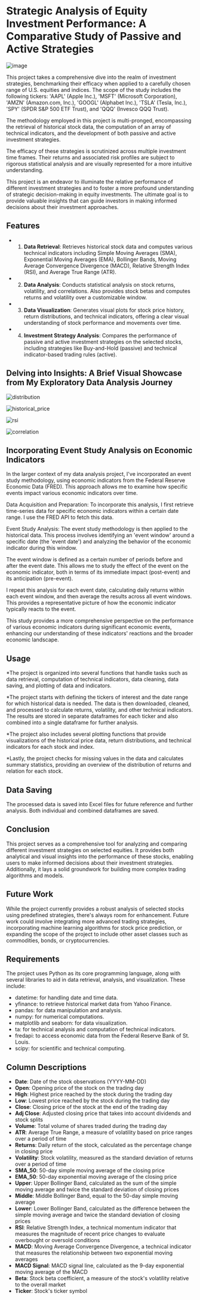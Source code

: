 # Strategic Analysis of Equity Investment Performance: A Comparative Study of Passive and Active Strategies

![image](https://user-images.githubusercontent.com/114705723/235526593-e7961a19-00e7-4384-999b-b79ece18e80c.png)

This project takes a comprehensive dive into the realm of investment strategies, benchmarking their efficacy when applied to a carefully chosen range of U.S. equities and indices. The scope of the study includes the following tickers: 'AAPL' (Apple Inc.), 'MSFT' (Microsoft Corporation), 'AMZN' (Amazon.com, Inc.), 'GOOGL' (Alphabet Inc.), 'TSLA' (Tesla, Inc.), 'SPY' (SPDR S&P 500 ETF Trust), and 'QQQ' (Invesco QQQ Trust).

The methodology employed in this project is multi-pronged, encompassing the retrieval of historical stock data, the computation of an array of technical indicators, and the development of both passive and active investment strategies.

The efficacy of these strategies is scrutinized across multiple investment time frames. Their returns and associated risk profiles are subject to rigorous statistical analysis and are visually represented for a more intuitive understanding.

This project is an endeavor to illuminate the relative performance of different investment strategies and to foster a more profound understanding of strategic decision-making in equity investments. The ultimate goal is to provide valuable insights that can guide investors in making informed decisions about their investment approaches.

## Features 

- 1. **Data Retrieval**: Retrieves historical stock data and computes various technical indicators including Simple Moving Averages (SMA), Exponential Moving Averages (EMA), Bollinger Bands, Moving Average Convergence Divergence (MACD), Relative Strength Index (RSI), and Average True Range (ATR).
- 2. **Data Analysis**: Conducts statistical analysis on stock returns, volatility, and correlations. Also provides stock betas and computes returns and volatility over a customizable window.
- 3. **Data Visualization**:  Generates visual plots for stock price history, return distributions, and technical indicators, offering a clear visual understanding of stock performance and movements over time.
- 4. **Investment Strategy Analysis**: Compares the performance of passive and active investment strategies on the selected stocks, including strategies like Buy-and-Hold (passive) and technical indicator-based trading rules (active).

## Delving into Insights: A Brief Visual Showcase from My Exploratory Data Analysis Journey

![distribution](https://user-images.githubusercontent.com/114705723/236968375-38c66b04-5ec1-4dc9-9507-8f9a7021cd10.png)

![historical_price](https://user-images.githubusercontent.com/114705723/236968487-53fd7b4b-8f83-4317-8cdc-9afd9cb14290.png)

![rsi](https://user-images.githubusercontent.com/114705723/236968545-fdce6023-8ccd-4ccf-b9ed-bab5c2dbafb0.png)

![correlation](https://user-images.githubusercontent.com/114705723/236968584-45173819-54e9-47a9-bdde-9bedc2f7a858.png)

## Incorporating Event Study Analysis on Economic Indicators

In the larger context of my data analysis project, I've incorporated an event study methodology, using economic indicators from the Federal Reserve Economic Data (FRED). This approach allows me to examine how specific events impact various economic indicators over time.

Data Acquisition and Preparation: To incorporate this analysis, I first retrieve time-series data for specific economic indicators within a certain date range. I use the FRED API to fetch this data.

Event Study Analysis: The event study methodology is then applied to the historical data. This process involves identifying an 'event window' around a specific date (the 'event date') and analyzing the behavior of the economic indicator during this window.

The event window is defined as a certain number of periods before and after the event date. This allows me to study the effect of the event on the economic indicator, both in terms of its immediate impact (post-event) and its anticipation (pre-event).

I repeat this analysis for each event date, calculating daily returns within each event window, and then average the results across all event windows. This provides a representative picture of how the economic indicator typically reacts to the event.

This study provides a more comprehensive perspective on the performance of various economic indicators during significant economic events, enhancing our understanding of these indicators' reactions and the broader economic landscape.

## Usage

*The project is organized into several functions that handle tasks such as data retrieval, computation of technical indicators, data cleaning, data saving, and plotting of data and indicators.

*The project starts with defining the tickers of interest and the date range for which historical data is needed. The data is then downloaded, cleaned, and processed to calculate returns, volatility, and other technical indicators. The results are stored in separate dataframes for each ticker and also combined into a single dataframe for further analysis.

*The project also includes several plotting functions that provide visualizations of the historical price data, return distributions, and technical indicators for each stock and index.

*Lastly, the project checks for missing values in the data and calculates summary statistics, providing an overview of the distribution of returns and relation for each stock.

## Data Saving
The processed data is saved into Excel files for future reference and further analysis. Both individual and combined dataframes are saved.

## Conclusion
This project serves as a comprehensive tool for analyzing and comparing different investment strategies on selected equities. It provides both analytical and visual insights into the performance of these stocks, enabling users to make informed decisions about their investment strategies. Additionally, it lays a solid groundwork for building more complex trading algorithms and models.

## Future Work
While the project currently provides a robust analysis of selected stocks using predefined strategies, there's always room for enhancement. Future work could involve integrating more advanced trading strategies, incorporating machine learning algorithms for stock price prediction, or expanding the scope of the project to include other asset classes such as commodities, bonds, or cryptocurrencies.

## Requirements

The project uses Python as its core programming language, along with several libraries to aid in data retrieval, analysis, and visualization. These include:
- datetime: for handling date and time data.
- yfinance: to retrieve historical market data from Yahoo Finance.
- pandas: for data manipulation and analysis.
- numpy: for numerical computations.
- matplotlib and seaborn: for data visualization.
- ta: for technical analysis and computation of technical indicators.
- fredapi: to access economic data from the Federal Reserve Bank of St. Louis.
- scipy: for scientific and technical computing.

## Column Descriptions

- **Date**: Date of the stock observations (YYYY-MM-DD)
- **Open**: Opening price of the stock on the trading day
- **High**: Highest price reached by the stock during the trading day
- **Low**: Lowest price reached by the stock during the trading day
- **Close**: Closing price of the stock at the end of the trading day
- **Adj Close**: Adjusted closing price that takes into account dividends and stock splits
- **Volume**: Total volume of shares traded during the trading day
- **ATR**: Average True Range, a measure of volatility based on price ranges over a period of time
- **Returns**: Daily return of the stock, calculated as the percentage change in closing price
- **Volatility**: Stock volatility, measured as the standard deviation of returns over a period of time
- **SMA_50**: 50-day simple moving average of the closing price
- **EMA_50**: 50-day exponential moving average of the closing price
- **Upper**: Upper Bollinger Band, calculated as the sum of the simple moving average and twice the standard deviation of closing prices
- **Middle**: Middle Bollinger Band, equal to the 50-day simple moving average
- **Lower**: Lower Bollinger Band, calculated as the difference between the simple moving average and twice the standard deviation of closing prices
- **RSI**: Relative Strength Index, a technical momentum indicator that measures the magnitude of recent price changes to evaluate overbought or oversold conditions
- **MACD**: Moving Average Convergence Divergence, a technical indicator that measures the relationship between two exponential moving averages
- **MACD Signal**: MACD signal line, calculated as the 9-day exponential moving average of the MACD
- **Beta**: Stock beta coefficient, a measure of the stock's volatility relative to the overall market
- **Ticker**: Stock's ticker symbol
